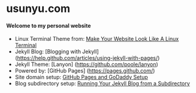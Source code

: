 usunyu.com
==========

#### Welcome to my personal website

* Linux Terminal Theme from: [Make Your Website Look Like A Linux Terminal](https://www.youtube.com/watch?v=8FLUrb0Wz2Y)
* Jekyll Blog: [Blogging with Jekyll] (https://help.github.com/articles/using-jekyll-with-pages/)
* Jekyll Theme: [Lanyon] (https://github.com/poole/lanyon)
* Powered by: [GitHub Pages] (https://pages.github.com/)
* Site domain setup: [GitHub Pages and GoDaddy Setup](http://captainwhippet.com/blog/2014/05/11/blog-setup-details.html)
* Blog subdirectory setup: [Running Your Jekyll Blog from a Subdirectory](http://joshbranchaud.com/blog/2013/03/02/Running-Your-Jekyll-Blog-from-a-Subdirectory.html)
